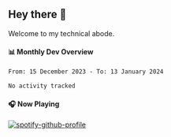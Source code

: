 ## Hey there 👋

Welcome to my technical abode.

#### 📊 Monthly Dev Overview
<!--START_SECTION:waka-->

```txt
From: 15 December 2023 - To: 13 January 2024

No activity tracked
```

<!--END_SECTION:waka-->

#### 🎧 Now Playing

[![spotify-github-profile](https://spotify-github-profile.vercel.app/api/view?uid=james2mid&cover_image=true&theme=natemoo-re)](https://open.spotify.com/user/james2mid?si=2b3baf2b09cb499e)
